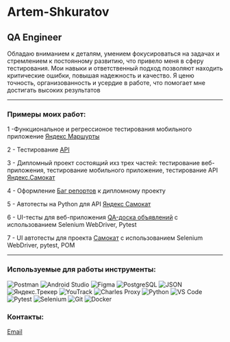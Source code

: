 # Artem-Shkuratov

## QA Engineer

Обладаю вниманием к деталям, умением фокусироваться на задачах и стремлением к постоянному развитию, что привело меня в сферу тестирования. Мои навыки и ответственный подход позволяют находить критические ошибки, повышая надежность и качество. Я ценю точность, организованность и усердие в работе, что помогает мне достигать высоких результатов

---

###  Примеры моих работ:

1 -Функциональное и регрессионое тестирования мобильного приложение [ Яндекс Маршурты](https://docs.google.com/spreadsheets/d/1TxZ58NR4dKDDR2mCACa7JPKwdkES7lYi6QUt3oSadqY/edit?usp=sharing)


2 - Тестирование  [API](https://docs.google.com/spreadsheets/d/1MY3ykQqzDWs1d-05S3wyt8Ane_nOtdSIJMNscou_qf8/edit?usp=sharing)


3 - Дипломный проект состоящий ихз трех частей: тестирование веб-приложения, тестирование мобильного приложение, тестирование API [Яндекс.Самокат](https://docs.google.com/spreadsheets/d/1r-qoBbrHfuKr1l7VbLX7fib9fg90MqgFJ-yMQhfLhO8/edit?usp=sharing) 

4 - Оформление [Баг репортов](https://docs.google.com/spreadsheets/d/1uBhlIzrTg81XMwfAfqA0908o2Gf6JyfcyxNkYMNZrPc/edit?usp=sharing)  к дипломному проекту 

5 - Автотесты на Python для API [Яндекс Самокат](https://github.com/Artyom-Shkuratov/API_Yandex_Samocat) 

6 -  UI-тесты для веб-приложения [QA-доска объявлений](https://github.com/Artyom-Shkuratov/Autotest-Selenium-Doska) с использованием Selenium WebDriver, Pytest

7 - UI автотесты для проекта [Самокaт](https://github.com/Artyom-Shkuratov/Autotest-Samocat-Selenium-POM) с использованием Selenium WebDriver, pytest, POM




---

###  Используемые для работы инструменты:
![Postman](https://img.shields.io/badge/Postman-orange?style=for-the-badge&logo=postman&logoColor=white) ![Android Studio](https://img.shields.io/badge/Android_Studio-green?style=for-the-badge&logo=android-studio&logoColor=white)
![Figma](https://img.shields.io/badge/Figma-blueviolet?style=for-the-badge&logo=figma&logoColor=white) ![PostgreSQL](https://img.shields.io/badge/PostgreSQL-blue?style=for-the-badge&logo=postgresql&logoColor=white)
![JSON](https://img.shields.io/badge/JSON-lightgrey?style=for-the-badge&logo=json&logoColor=black) 
![Яндекс.Трекер](https://img.shields.io/badge/Яндекс_Трекер-red?style=for-the-badge&logo=yandex&logoColor=white) ![YouTrack](https://img.shields.io/badge/YouTrack-black?style=for-the-badge&logo=youtrack&logoColor=white) ![Charles Proxy](https://img.shields.io/badge/Charles_Proxy-lightgrey?style=for-the-badge&logo=charlesproxy&logoColor=black)
![Python](https://img.shields.io/badge/Python-3776AB?style=for-the-badge&logo=python&logoColor=white)
![VS Code](https://img.shields.io/badge/VS_Code-007ACC?style=for-the-badge&logo=visual-studio-code&logoColor=white)
![Pytest](https://img.shields.io/badge/Pytest-0A9EDC?style=for-the-badge&logo=python&logoColor=white)
![Selenium](https://img.shields.io/badge/Selenium-43B02A?style=for-the-badge&logo=selenium&logoColor=white)
![Git](https://img.shields.io/badge/Git-F05032?style=for-the-badge&logo=git&logoColor=white)
![Docker](https://img.shields.io/badge/Docker-2496ED?style=for-the-badge&logo=docker&logoColor=white)


###  Контакты:
[Email](shkuratov342@gmail.com)
